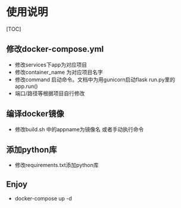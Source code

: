 # 使用说明

[TOC]

## 修改docker-compose.yml
- 修改services下app为对应项目
- 修改container_name 为对应项目名字
- 修改command 启动命令。文档中为用gunicorn启动flask run.py里的app.run()
- 端口/路径等根据项目自行修改

## 编译docker镜像
- 修改build.sh 中的appname为镜像名 或者手动执行命令

## 添加python库
- 修改requirements.txt添加python库

## Enjoy
- docker-compose up -d